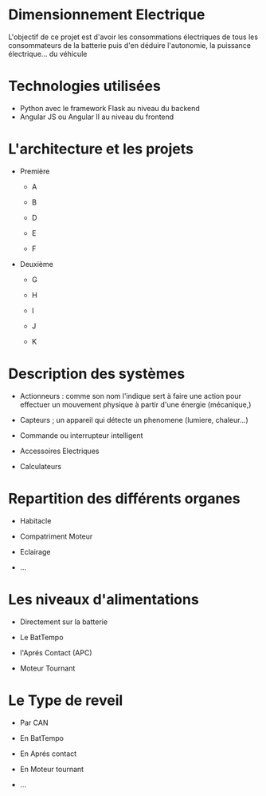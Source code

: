 # Dimensionnement Electrique

L'objectif de ce projet est d'avoir les consommations électriques de tous les consommateurs de la batterie puis d'en déduire l'autonomie, la puissance électrique... du véhicule 

# Technologies utilisées

- Python avec le framework Flask au niveau du backend
- Angular JS ou Angular II au niveau du frontend

# L'architecture et les projets

- Première 
	
	- A

	- B

	- D 

	- E

	- F

- Deuxième 
	
	- G

	- H

	- I 

	- J

	- K
	
# Description des systèmes 

- Actionneurs : comme son nom l'indique sert à faire une action pour effectuer un mouvement physique à partir d'une énergie (mécanique,) 

- Capteurs ; un appareil qui détecte un phenomene (lumiere, chaleur...)

- Commande ou interrupteur intelligent 

- Accessoires Electriques

- Calculateurs 

# Repartition des différents organes 

- Habitacle

- Compatriment Moteur 

- Eclairage

- ...

# Les niveaux d'alimentations 

- Directement sur la batterie

- Le BatTempo

- l'Aprés Contact (APC)

- Moteur Tournant 

# Le Type de reveil 

- Par CAN

- En BatTempo

- En Aprés contact 

- En Moteur tournant

- ... 



